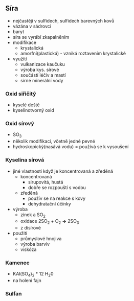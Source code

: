 ## Síra
- nejčastěji v sulfidech, sulfidech barevných kovů
- vázána v sádrovci
- baryt
- síra se vyrábí zkapalněním
- modifikace
  - krystalická
  - amorfní(plastická) - vzniká roztavením krystalické
- využití
  - vulkanizace kaučuku
  - výroba kys. sírové
  - součástí léčiv a mastí
  - sirné minerální vody

### Oxid siřičitý
- kyselé deště
- kyselinotvorný oxid

### Oxid sírový
- SO<sub>3<sub>
- několik modifikací, včetně jedné pevné
- hydroskopický(nasává vodu) = používá se k vysoušení

### Kyselina sírová
- jiné vlastnosti když je koncentrovaná a zředěná
  - koncentrovaná
    - sirupovitá, hustá
    - dobře se rozpouští s vodou
  - zředěná
    - použív se na reakce s kovy
    - dehydratační účínky
- výroba
  - zinek a SO<sub>2</sub>
  - oxidace 2SO<sub>2</sub> + O<sub>2</sub> __->__ 2SO<sub>3</sub>
  - z disírové
- použití
  - průmyslové hnojiva
  - výroba barviv
  - viskóza

### Kamenec
- KAl(SO<sub>4</sub>)<sub>2</sub> * 12 H<sub>2</sub>0
- na holení fajn

### Sulfan

